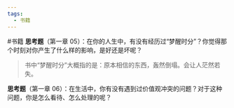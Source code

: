 ```yaml
---
tags:
  - 书籍
---
```


#书籍 
**思考题**（第一章 05）：在你的人生中，有没有经历过“梦醒时分”？你觉得那个时刻对你产生了什么样的影响，是好还是坏呢？
> 书中“梦醒时分”大概指的是：原本相信的东西，轰然倒塌。会让人茫然若失。


**思考题**（第一章 06）：在生活中，你有没有遇到过价值观冲突的问题？对于这种问题，你是怎么看待、怎么处理的呢？